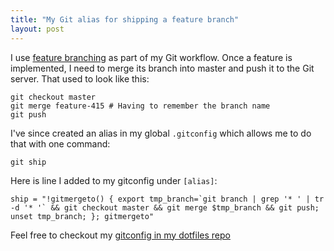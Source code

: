 ```yaml
---
title: "My Git alias for shipping a feature branch"
layout: post
---
```


I use [feature branching][1] as part of my Git workflow. Once a feature is
implemented, I need to merge its branch into master and push it to the Git
server. That used to look like this:

    git checkout master
    git merge feature-415 # Having to remember the branch name
    git push

I've since created an alias in my global `.gitconfig` which allows me to do
that with one command:

    git ship

Here is line I added to my gitconfig under `[alias]`:

    ship = "!gitmergeto() { export tmp_branch=`git branch | grep '* ' | tr -d '* '` && git checkout master && git merge $tmp_branch && git push; unset tmp_branch; }; gitmergeto"

Feel free to checkout my [gitconfig in my dotfiles repo][2]

[1]: https://www.atlassian.com/git/workflows#!workflow-feature-branch
[2]: https://github.com/captbaritone/dotfiles/blob/master/gitconfig
